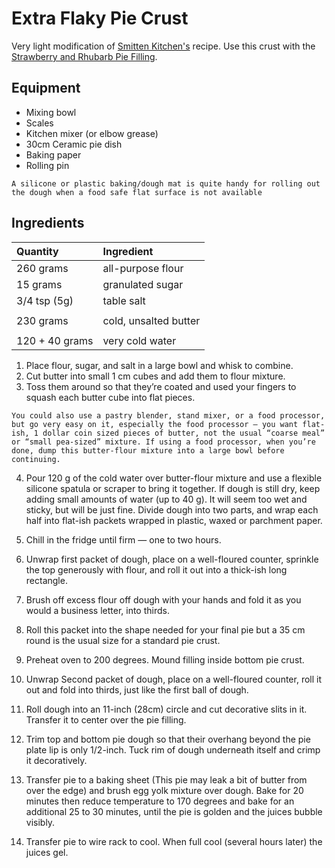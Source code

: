 # Extra Flaky Pie Crust

Very light modification of [Smitten Kitchen's](https://smittenkitchen.com/2019/03/extra-flaky-pie-crust/)
recipe. Use this crust with the [Strawberry and Rhubarb Pie Filling](../StrawberryRhubarbPie.md).

## Equipment

* Mixing bowl
* Scales
* Kitchen mixer (or elbow grease)
* 30cm Ceramic pie dish
* Baking paper
* Rolling pin

```{note}
A silicone or plastic baking/dough mat is quite handy for rolling out the dough when a food safe flat surface is not available

```

## Ingredients

| Quantity       | Ingredient            |
| :------------- | :-------------------- |
| 260 grams      | all-purpose flour     |
| 15 grams       | granulated sugar      |
| 3/4 tsp (5g)   | table salt            |
|                |                       |
| 230 grams      | cold, unsalted butter |
|                |                       |
| 120 + 40 grams | very cold water       |

1. Place flour, sugar, and salt in a large bowl and whisk to combine.
2. Cut butter into small 1 cm cubes and add them to flour mixture.
3. Toss them around so that they’re coated and used your fingers to squash each butter cube into flat pieces.
```{note}
You could also use a pastry blender, stand mixer, or a food processor, but go very easy on it, especially the food processor — you want flat-ish, 1 dollar coin sized pieces of butter, not the usual “coarse meal” or “small pea-sized” mixture. If using a food processor, when you’re done, dump this butter-flour mixture into a large bowl before continuing.
```

4. Pour 120 g of the cold water over butter-flour mixture and use a flexible silicone spatula or scraper to bring it together. If dough is still dry, keep adding small amounts of water (up to 40 g). It will seem too wet and sticky, but will be just fine. Divide dough into two parts, and wrap each half into flat-ish packets wrapped in plastic, waxed or parchment paper.

5. Chill in the fridge until firm — one to two hours.

6. Unwrap first packet of dough, place on a well-floured counter, sprinkle the top generously with flour, and roll it out into a thick-ish long rectangle.
7. Brush off excess flour off dough with your hands and fold it as you would a business letter, into thirds.
8. Roll this packet into the shape needed for your final pie but a 35 cm round is the usual size for a standard pie crust.

9. Preheat oven to 200 degrees. Mound filling inside bottom pie crust.
10. Unwrap Second packet of dough, place on a well-floured counter, roll it out and fold into thirds, just like the first ball of dough.
11. Roll dough into an 11-inch (28cm) circle and cut decorative slits in it. Transfer it to center over the pie filling.

12. Trim top and bottom pie dough so that their overhang beyond the pie plate lip is only 1/2-inch. Tuck rim of dough underneath itself and crimp it decoratively.
13. Transfer pie to a baking sheet (This pie may leak a bit of butter from over the edge) and brush egg yolk mixture over dough. Bake for 20 minutes then reduce temperature to 170 degrees and bake for an additional 25 to 30 minutes, until the pie is golden and the juices bubble visibly.
14. Transfer pie to wire rack to cool. When full cool (several hours later) the juices gel.
